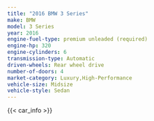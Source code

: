 ```yaml
---
title: "2016 BMW 3 Series"
make: BMW
model: 3 Series
year: 2016
engine-fuel-type: premium unleaded (required)
engine-hp: 320
engine-cylinders: 6
transmission-type: Automatic
driven-wheels: Rear wheel drive
number-of-doors: 4
market-category: Luxury,High-Performance
vehicle-size: Midsize
vehicle-style: Sedan
---
```


{{< car_info >}}
